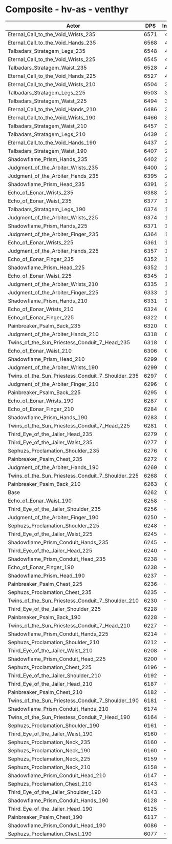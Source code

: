 # Composite - hv-as - venthyr
| Actor | DPS | Increase |
|---|:---:|:---:|
|Eternal_Call_to_the_Void_Wrists_235|6571|4.94%|
|Eternal_Call_to_the_Void_Hands_235|6568|4.88%|
|Talbadars_Stratagem_Legs_235|6548|4.57%|
|Eternal_Call_to_the_Void_Wrists_225|6545|4.52%|
|Talbadars_Stratagem_Waist_235|6528|4.25%|
|Eternal_Call_to_the_Void_Hands_225|6527|4.24%|
|Eternal_Call_to_the_Void_Wrists_210|6504|3.87%|
|Talbadars_Stratagem_Legs_225|6503|3.85%|
|Talbadars_Stratagem_Waist_225|6494|3.72%|
|Eternal_Call_to_the_Void_Hands_210|6486|3.58%|
|Eternal_Call_to_the_Void_Wrists_190|6466|3.26%|
|Talbadars_Stratagem_Waist_210|6457|3.12%|
|Talbadars_Stratagem_Legs_210|6439|2.84%|
|Eternal_Call_to_the_Void_Hands_190|6437|2.81%|
|Talbadars_Stratagem_Waist_190|6407|2.32%|
|Shadowflame_Prism_Hands_235|6402|2.24%|
|Judgment_of_the_Arbiter_Wrists_235|6400|2.21%|
|Judgment_of_the_Arbiter_Hands_235|6395|2.12%|
|Shadowflame_Prism_Head_235|6391|2.06%|
|Echo_of_Eonar_Wrists_235|6388|2.02%|
|Echo_of_Eonar_Waist_235|6377|1.84%|
|Talbadars_Stratagem_Legs_190|6374|1.80%|
|Judgment_of_the_Arbiter_Wrists_225|6374|1.79%|
|Shadowflame_Prism_Hands_225|6371|1.74%|
|Judgment_of_the_Arbiter_Finger_235|6364|1.64%|
|Echo_of_Eonar_Wrists_225|6361|1.59%|
|Judgment_of_the_Arbiter_Hands_225|6357|1.53%|
|Echo_of_Eonar_Finger_235|6352|1.45%|
|Shadowflame_Prism_Head_225|6352|1.44%|
|Echo_of_Eonar_Waist_225|6345|1.33%|
|Judgment_of_the_Arbiter_Wrists_210|6335|1.17%|
|Judgment_of_the_Arbiter_Finger_225|6333|1.13%|
|Shadowflame_Prism_Hands_210|6331|1.10%|
|Echo_of_Eonar_Wrists_210|6324|0.99%|
|Echo_of_Eonar_Finger_225|6322|0.95%|
|Painbreaker_Psalm_Back_235|6320|0.94%|
|Judgment_of_the_Arbiter_Hands_210|6318|0.91%|
|Twins_of_the_Sun_Priestess_Conduit_7_Head_235|6318|0.90%|
|Echo_of_Eonar_Waist_210|6306|0.71%|
|Shadowflame_Prism_Head_210|6299|0.59%|
|Judgment_of_the_Arbiter_Wrists_190|6299|0.59%|
|Twins_of_the_Sun_Priestess_Conduit_7_Shoulder_235|6297|0.56%|
|Judgment_of_the_Arbiter_Finger_210|6296|0.56%|
|Painbreaker_Psalm_Back_225|6295|0.54%|
|Echo_of_Eonar_Wrists_190|6287|0.41%|
|Echo_of_Eonar_Finger_210|6284|0.36%|
|Shadowflame_Prism_Hands_190|6283|0.35%|
|Twins_of_the_Sun_Priestess_Conduit_7_Head_225|6281|0.31%|
|Third_Eye_of_the_Jailer_Head_235|6279|0.27%|
|Third_Eye_of_the_Jailer_Waist_235|6277|0.24%|
|Sephuzs_Proclamation_Shoulder_235|6276|0.23%|
|Painbreaker_Psalm_Chest_235|6272|0.16%|
|Judgment_of_the_Arbiter_Hands_190|6269|0.12%|
|Twins_of_the_Sun_Priestess_Conduit_7_Shoulder_225|6268|0.09%|
|Painbreaker_Psalm_Back_210|6263|0.01%|
|Base|6262|0.00%|
|Echo_of_Eonar_Waist_190|6258|-0.06%|
|Third_Eye_of_the_Jailer_Shoulder_235|6256|-0.09%|
|Judgment_of_the_Arbiter_Finger_190|6250|-0.18%|
|Sephuzs_Proclamation_Shoulder_225|6248|-0.22%|
|Third_Eye_of_the_Jailer_Waist_225|6245|-0.26%|
|Shadowflame_Prism_Conduit_Hands_235|6245|-0.26%|
|Third_Eye_of_the_Jailer_Head_225|6240|-0.34%|
|Shadowflame_Prism_Conduit_Head_235|6238|-0.38%|
|Echo_of_Eonar_Finger_190|6238|-0.38%|
|Shadowflame_Prism_Head_190|6237|-0.40%|
|Painbreaker_Psalm_Chest_225|6236|-0.41%|
|Sephuzs_Proclamation_Chest_235|6235|-0.43%|
|Twins_of_the_Sun_Priestess_Conduit_7_Shoulder_210|6230|-0.51%|
|Third_Eye_of_the_Jailer_Shoulder_225|6228|-0.54%|
|Painbreaker_Psalm_Back_190|6228|-0.54%|
|Twins_of_the_Sun_Priestess_Conduit_7_Head_210|6227|-0.55%|
|Shadowflame_Prism_Conduit_Hands_225|6214|-0.77%|
|Sephuzs_Proclamation_Shoulder_210|6212|-0.79%|
|Third_Eye_of_the_Jailer_Waist_210|6208|-0.85%|
|Shadowflame_Prism_Conduit_Head_225|6200|-0.99%|
|Sephuzs_Proclamation_Chest_225|6196|-1.06%|
|Third_Eye_of_the_Jailer_Shoulder_210|6192|-1.11%|
|Third_Eye_of_the_Jailer_Head_210|6187|-1.19%|
|Painbreaker_Psalm_Chest_210|6182|-1.27%|
|Twins_of_the_Sun_Priestess_Conduit_7_Shoulder_190|6181|-1.28%|
|Shadowflame_Prism_Conduit_Hands_210|6174|-1.40%|
|Twins_of_the_Sun_Priestess_Conduit_7_Head_190|6164|-1.56%|
|Sephuzs_Proclamation_Shoulder_190|6161|-1.61%|
|Third_Eye_of_the_Jailer_Waist_190|6160|-1.62%|
|Sephuzs_Proclamation_Neck_235|6160|-1.62%|
|Sephuzs_Proclamation_Neck_190|6160|-1.63%|
|Sephuzs_Proclamation_Neck_225|6159|-1.63%|
|Sephuzs_Proclamation_Neck_210|6158|-1.65%|
|Shadowflame_Prism_Conduit_Head_210|6147|-1.83%|
|Sephuzs_Proclamation_Chest_210|6143|-1.90%|
|Third_Eye_of_the_Jailer_Shoulder_190|6143|-1.90%|
|Shadowflame_Prism_Conduit_Hands_190|6128|-2.14%|
|Third_Eye_of_the_Jailer_Head_190|6125|-2.19%|
|Painbreaker_Psalm_Chest_190|6117|-2.31%|
|Shadowflame_Prism_Conduit_Head_190|6086|-2.80%|
|Sephuzs_Proclamation_Chest_190|6077|-2.95%|
